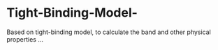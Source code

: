 # Tight-Binding-Model-
Based on tight-binding model, to calculate the band and other physical properties ...
